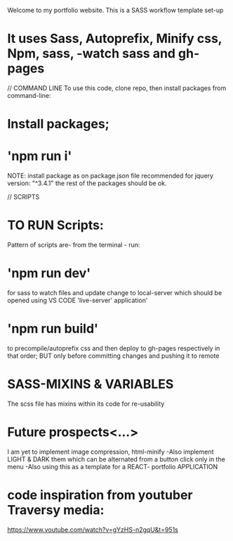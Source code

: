 
Welcome to my portfolio website. This is a SASS workflow template set-up 
# It uses Sass, Autoprefix, Minify css, Npm, sass, -watch sass and gh-pages

// COMMAND LINE
To use this code, clone repo, then install packages from command-line:

# Install packages;
# 'npm run i' 
NOTE: install package as on package.json file 
recommended for jquery version: "^3.4.1"
the rest of the packages should be ok.

// SCRIPTS
# TO RUN Scripts:
Pattern of scripts are- from the terminal - run: 
# 'npm run dev' 
for sass to watch files and update change to local-server which should be opened using VS CODE 'live-server' application'
# 'npm run build' 
to precompile/autoprefix css and then deploy to gh-pages respectively in that order; BUT only before committing changes and pushing it to remote


# SASS-MIXINS & VARIABLES 
The scss file has mixins within its code for re-usability

# Future prospects<...>
I am yet to implement image compression, html-minify
-Also implement LIGHT & DARK them which can be alternated from a button click only in the menu
-Also using this as a template for a REACT- portfolio APPLICATION


# code inspiration from youtuber Traversy media: 
https://www.youtube.com/watch?v=gYzHS-n2gqU&t=951s

